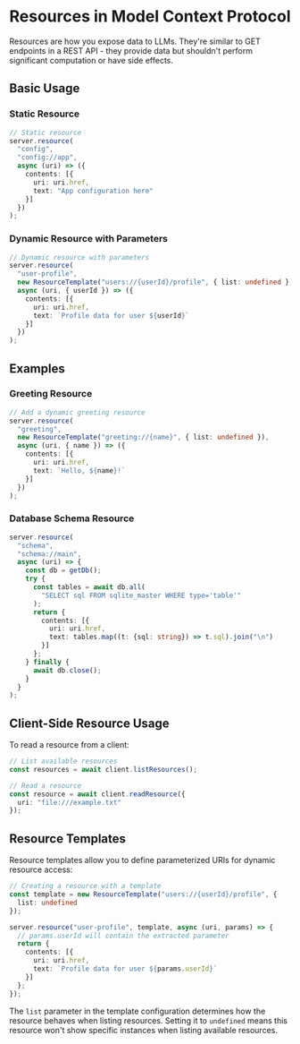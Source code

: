 # Resources in Model Context Protocol

Resources are how you expose data to LLMs. They're similar to GET endpoints in a REST API - they provide data but shouldn't perform significant computation or have side effects.

## Basic Usage

### Static Resource

```typescript
// Static resource
server.resource(
  "config",
  "config://app",
  async (uri) => ({
    contents: [{
      uri: uri.href,
      text: "App configuration here"
    }]
  })
);
```

### Dynamic Resource with Parameters

```typescript
// Dynamic resource with parameters
server.resource(
  "user-profile",
  new ResourceTemplate("users://{userId}/profile", { list: undefined }),
  async (uri, { userId }) => ({
    contents: [{
      uri: uri.href,
      text: `Profile data for user ${userId}`
    }]
  })
);
```

## Examples

### Greeting Resource

```typescript
// Add a dynamic greeting resource
server.resource(
  "greeting",
  new ResourceTemplate("greeting://{name}", { list: undefined }),
  async (uri, { name }) => ({
    contents: [{
      uri: uri.href,
      text: `Hello, ${name}!`
    }]
  })
);
```

### Database Schema Resource

```typescript
server.resource(
  "schema",
  "schema://main",
  async (uri) => {
    const db = getDb();
    try {
      const tables = await db.all(
        "SELECT sql FROM sqlite_master WHERE type='table'"
      );
      return {
        contents: [{
          uri: uri.href,
          text: tables.map((t: {sql: string}) => t.sql).join("\n")
        }]
      };
    } finally {
      await db.close();
    }
  }
);
```

## Client-Side Resource Usage

To read a resource from a client:

```typescript
// List available resources
const resources = await client.listResources();

// Read a resource
const resource = await client.readResource({
  uri: "file:///example.txt"
});
```

## Resource Templates

Resource templates allow you to define parameterized URIs for dynamic resource access:

```typescript
// Creating a resource with a template
const template = new ResourceTemplate("users://{userId}/profile", { 
  list: undefined 
});

server.resource("user-profile", template, async (uri, params) => {
  // params.userId will contain the extracted parameter
  return {
    contents: [{
      uri: uri.href,
      text: `Profile data for user ${params.userId}`
    }]
  };
});
```

The `list` parameter in the template configuration determines how the resource behaves when listing resources. Setting it to `undefined` means this resource won't show specific instances when listing available resources. 